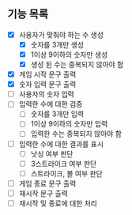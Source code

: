 ## 기능 목록

- [x] 사용자가 맞춰야 하는 수 생성
    - [x] 숫자를 3개만 생성
    - [x] 1이상 9이하의 숫자만 생성
    - [x] 생성 된 수는 중복되지 않아야 함
- [x] 게임 시작 문구 출력
- [x] 숫자 입력 문구 출력
- [ ] 사용자의 숫자 입력
- [ ] 입력한 수에 대한 검증
    - [ ] 숫자를 3개만 입력
    - [ ] 1이상 9이하의 숫자만 입력
    - [ ] 입력한 수는 중복되지 않아야 함
- [ ] 입력한 수에 대한 결과를 표시
    - [ ] 낫싱 여부 판단
    - [ ] 3스트라이크 여부 판단
    - [ ] 스트라이크, 볼 여부 판단
- [ ] 게임 종료 문구 출력
- [ ] 재시작 문구 출력
- [ ] 재시작 및 종료에 대한 처리
